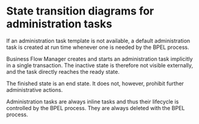 <!-- image -->

# State transition diagrams for administration tasks

If an administration task template is not available, a default
administration task is created at run time whenever one is needed
by the BPEL process.

<!-- image -->

Business Flow Manager creates and starts an administration
task implicitly in a single transaction. The inactive state is therefore
not visible externally, and the task directly reaches the ready state.

The
finished state is an end state. It does not, however, prohibit further
administrative actions.

Administration tasks are always inline
tasks and thus their lifecycle is controlled by the BPEL process.
They are always deleted with the BPEL process.